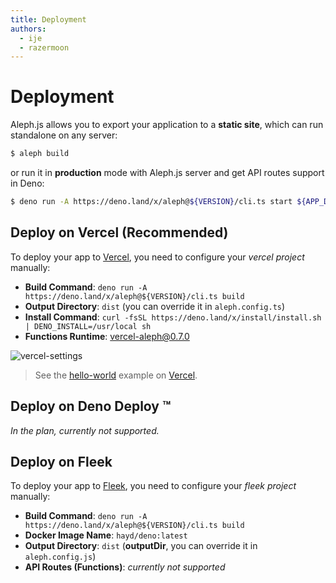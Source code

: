 ```yaml
---
title: Deployment
authors:
  - ije
  - razermoon
---
```


# Deployment

Aleph.js allows you to export your application to a **static site**, which can run standalone on any server:

```bash
$ aleph build
```

or run it in **production** mode with Aleph.js server and get API routes support in Deno:

```bash
$ deno run -A https://deno.land/x/aleph@${VERSION}/cli.ts start ${APP_DIR} --port 80
```

## Deploy on Vercel (Recommended)

To deploy your app to [Vercel](https://vercel.com), you need to configure your _vercel project_ manually:

- **Build Command**: `deno run -A https://deno.land/x/aleph@${VERSION}/cli.ts build`
- **Output Directory**: `dist` (you can override it in `aleph.config.ts`)
- **Install Command**: `curl -fsSL https://deno.land/x/install/install.sh | DENO_INSTALL=/usr/local sh`
- **Functions Runtime**: [vercel-aleph@0.7.0](https://github.com/alephjs/vercel-aleph)

![vercel-settings](/vercel-settings.png)

> See the [hello-world](https://alephjs-hello-world.vercel.app/) example on [Vercel](https://vercel.com).

## Deploy on Deno Deploy ™️

_In the plan, currently not supported._

## Deploy on Fleek

To deploy your app to [Fleek](https://fleek.co), you need to configure your _fleek project_ manually:

- **Build Command**: `deno run -A https://deno.land/x/aleph@${VERSION}/cli.ts build`
- **Docker Image Name**: `hayd/deno:latest`
- **Output Directory**: `dist` (**outputDir**, you can override it in `aleph.config.js`)
- **API Routes (Functions)**: _currently not supported_
